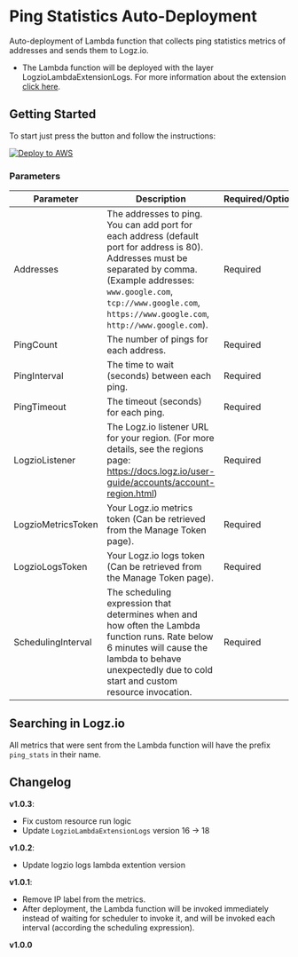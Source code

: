 # Ping Statistics Auto-Deployment

Auto-deployment of Lambda function that collects ping statistics metrics of addresses and sends them to Logz.io.

* The Lambda function will be deployed with the layer LogzioLambdaExtensionLogs.
  For more information about the extension [click here](https://github.com/logzio/logzio-lambda-extensions/tree/main/logzio-lambda-extensions-logs).

## Getting Started

To start just press the button and follow the instructions:

[![Deploy to AWS](https://dytvr9ot2sszz.cloudfront.net/logz-docs/lights/LightS-button.png)](https://console.aws.amazon.com/cloudformation/home?region=us-east-1#/stacks/create/template?templateURL=https://logzio-aws-integrations-us-east-1.s3.amazonaws.com/ping-statistics-auto-deployment/auto-deployment.yaml&stackName=logzio-ping-statistics-auto-deployment)

### Parameters

| Parameter | Description | Required/Optional | Default |
| --- | --- | --- | --- |
| Addresses | The addresses to ping. You can add port for each address (default port for address is 80). Addresses must be separated by comma. (Example addresses: `www.google.com`, `tcp://www.google.com`, `https://www.google.com`, `http://www.google.com`). | Required | - |
| PingCount | The number of pings for each address. | Required | `3` |
| PingInterval | The time to wait (seconds) between each ping. | Required | `1 (second)` |
| PingTimeout | The timeout (seconds) for each ping. | Required | `10 (seconds)` |
| LogzioListener | The Logz.io listener URL for your region. (For more details, see the regions page: https://docs.logz.io/user-guide/accounts/account-region.html) | Required | `https://listener.logz.io` |
| LogzioMetricsToken | Your Logz.io metrics token (Can be retrieved from the Manage Token page). | Required | - |
| LogzioLogsToken | Your Logz.io logs token (Can be retrieved from the Manage Token page). | Required | - |
| SchedulingInterval | The scheduling expression that determines when and how often the Lambda function runs. Rate below 6 minutes will cause the lambda to behave unexpectedly due to cold start and custom resource invocation. | Required | `rate(30 minutes)` |

## Searching in Logz.io

All metrics that were sent from the Lambda function will have the prefix `ping_stats` in their name. 

## Changelog
**v1.0.3**:
 - Fix custom resource run logic
 - Update `LogzioLambdaExtensionLogs` version 16 -> 18

**v1.0.2**:
 - Update logzio logs lambda extention version

**v1.0.1**:
 - Remove IP label from the metrics.
 - After deployment, the Lambda function will be invoked immediately instead of waiting for scheduler to invoke it, and will be invoked each interval (according the scheduling expression).

**v1.0.0**
